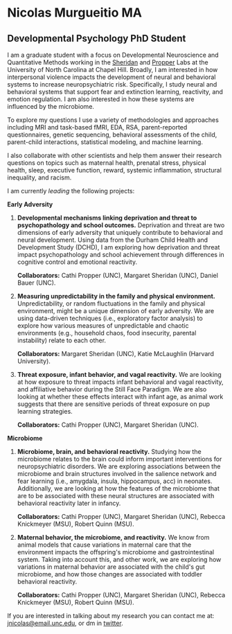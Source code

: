 #  **Nicolas Murgueitio MA**

##  **Developmental Psychology PhD Student**

I am a graduate student with a focus on Developmental Neuroscience and Quantitative Methods working in the [Sheridan](https://circlelab.unc.edu/) and [Propper](https://beelab.web.unc.edu/) Labs at the University of North Carolina at Chapel Hill. Broadly, I am interested in how interpersonal violence impacts the development of neural and behavioral systems to increase neuropsychiatric risk. Specifically, I study neural and behavioral systems that support fear and extinction learning, reactivity, and emotion regulation. I am also interested in how these systems are influenced by the microbiome. 

To explore my questions I use a variety of methodologies and approaches including MRI and task-based fMRI, EDA, RSA, parent-reported questionnaires, genetic sequencing, behavioral assessments of the child, parent-child interactions, statistical modeling, and machine learning. 

I also collaborate with other scientists and help them answer their research questions on topics such as maternal health, prenatal stress, physical health, sleep, executive function, reward, systemic inflammation, structural inequality, and racism. 
    
I am currently *leading* the following projects:

**Early Adversity**

1. **Developmental mechanisms linking deprivation and threat to psychopathology and school outcomes.** Deprivation and threat are two dimensions of early adversity that uniquely contribute to behavioral and neural development. Using data from the Durham Child Health and Development Study (DCHD), I am exploring how  deprivation and threat impact psychopathology and school achievement through differences in cognitive control and emotional reactivity. 

    **Collaborators:** Cathi Propper (UNC), Margaret Sheridan (UNC), Daniel Bauer (UNC).
      
2. **Measuring unpredictability in the family and physical environment.** Unpredictability, or random fluctuations in the family and physical environment, might be a unique dimension of early adversity. We are using data-driven techniques (i.e., exploratory factor analysis) to explore how various measures of unpredictable and chaotic environments (e.g., household chaos, food insecurity, parental instability) relate to each other. 

    **Collaborators:** Margaret Sheridan (UNC), Katie McLaughlin (Harvard University).

3. **Threat exposure, infant behavior, and vagal reactivity.** We are looking at how exposure to threat impacts infant behavioral and vagal reactivity, and affiliative behavior during the Still Face Paradigm. We are also looking at whether these effects interact with infant age, as animal work suggests that there are sensitive periods of threat exposure on pup learning strategies. 

   **Collaborators:** Cathi Propper (UNC), Margaret Sheridan (UNC).
    
**Microbiome**

1. **Microbiome, brain, and behavioral reactivity.** Studying how the microbiome relates to the brain could inform important interventions for neuropsychiatric disorders. We are exploring associations between the microbiome and brain structures involved in the salience network and fear learning (i.e., amygdala, insula, hippocampus, acc) in neonates. Additionally, we are looking at how the features of the microbiome that are to be associated with these neural structures are associated with behavioral reactivity later in infancy. 

    **Collaborators:** Cathi Propper (UNC), Margaret Sheridan (UNC), Rebecca Knickmeyer (MSU), Robert Quinn (MSU).

2. **Maternal behavior, the microbiome, and reactivity.** We know from animal models that cause variations in maternal care that the environment impacts the offspring's microbiome and gastrointestinal system. Taking into account this, and other work, we are exploring how variations in maternal behavior are associated with the child's gut microbiome, and how those changes are associated with toddler behavioral reactivity. 

    **Collaborators:** Cathi Propper (UNC), Margaret Sheridan (UNC), Rebecca Knickmeyer (MSU), Robert Quinn (MSU).
   
If you are interested in talking about my research you can contact me at: [jnicolas@email.unc.edu](mailto:jnicolas@email.unc.edu), or dm in [twitter](https://twitter.com/jnmurgueitio). 
